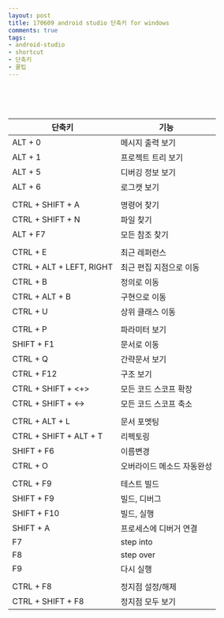 ```yaml
---
layout: post
title: 170609 android studio 단축키 for windows
comments: true
tags:
- android-studio
- shortcut
- 단축키
- 꿀팁
---
```



<br>
<br>
<br>



| 단축키 | 기능 |
|---|---|
| ALT + 0 |                      메시지 출력 보기 | 
| ALT + 1 |                      프로젝트 트리 보기 | 
| ALT + 5 |                      디버깅 정보 보기 | 
| ALT + 6 |                      로그캣 보기 | 
|  |  | 
| CTRL + SHIFT + A |             명령어 찾기 | 
| CTRL + SHIFT + N |             파일 찾기 | 
| ALT + F7 |                     모든 참조 찾기 | 
|  |  | 
| CTRL + E |                     최근 레퍼런스 | 
| CTRL + ALT + LEFT, RIGHT |     최근 편집 지점으로 이동 | 
| CTRL + B |                     정의로 이동 | 
| CTRL + ALT + B |               구현으로 이동 | 
| CTRL + U |                     상위 클래스 이동 | 
|  |  | 
| CTRL + P |                     파라미터 보기 | 
| SHIFT + F1 |                   문서로 이동 | 
| CTRL + Q |                     간략문서 보기 | 
| CTRL + F12 |                   구조 보기 | 
| CTRL + SHIFT + <+> |           모든 코드 스코프 확장 | 
| CTRL + SHIFT + <-> |           모든 코드 스코프 축소 | 
|  |  | 
| CTRL + ALT + L |               문서 포멧팅 | 
| CTRL + SHIFT + ALT + T |       리펙토링 | 
| SHIFT + F6 |                   이름변경 | 
| CTRL + O |                     오버라이드 메소드 자동완성 | 
|  |  | 
| CTRL + F9 |                    테스트 빌드 | 
| SHIFT + F9 |                   빌드, 디버그 | 
| SHIFT + F10 |                  빌드, 실행 | 
| SHIFT + A |                    프로세스에 디버거 연결 | 
| F7 |                           step into | 
| F8 |                           step over | 
| F9 |                           다시 실행 | 
|  |  | 
| CTRL + F8 |                    정지점 설정/해제 | 
| CTRL + SHIFT + F8 |            정지점 모두 보기 | 
